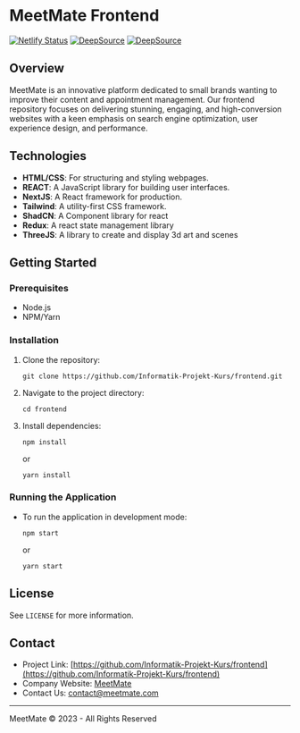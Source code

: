 # MeetMate Frontend

[![Netlify Status](https://api.netlify.com/api/v1/badges/cacc80b9-c575-409d-a6a2-a8422deb2304/deploy-status)](https://app.netlify.com/sites/ipk-frontend/deploys)
[![DeepSource](https://app.deepsource.com/gh/Informatik-Projekt-Kurs/frontend.svg/?label=code+coverage&show_trend=true&token=Ezt4_99HdoFs6gqs6Hhm6G_4)](https://app.deepsource.com/gh/Informatik-Projekt-Kurs/frontend/)
[![DeepSource](https://app.deepsource.com/gh/Informatik-Projekt-Kurs/frontend.svg/?label=active+issues&show_trend=true&token=Ezt4_99HdoFs6gqs6Hhm6G_4)](https://app.deepsource.com/gh/Informatik-Projekt-Kurs/frontend/)
## Overview

MeetMate is an innovative platform dedicated to small brands wanting to improve their content and appointment management. Our frontend repository focuses on delivering stunning, engaging, and high-conversion websites with a keen emphasis on search engine optimization, user experience design, and performance.

## Technologies

- **HTML/CSS**: For structuring and styling webpages.
- **REACT**: A JavaScript library for building user interfaces.
- **NextJS**: A React framework for production.
- **Tailwind**: A utility-first CSS framework.
- **ShadCN**: A Component library for react
- **Redux**: A react state management library
- **ThreeJS**: A library to create and display 3d art and scenes

## Getting Started

### Prerequisites

- Node.js
- NPM/Yarn

### Installation

1. Clone the repository:
   ```
   git clone https://github.com/Informatik-Projekt-Kurs/frontend.git
   ```
2. Navigate to the project directory:
   ```
   cd frontend
   ```
3. Install dependencies:
   ```
   npm install
   ```
   or
   ```
   yarn install
   ```

### Running the Application

- To run the application in development mode:
  ```
  npm start
  ```
  or
  ```
  yarn start
  ```

## License

See `LICENSE` for more information.

## Contact

- Project Link: [https://github.com/Informatik-Projekt-Kurs/frontend](https://github.com/Informatik-Projekt-Kurs/frontend)
- Company Website: [MeetMate](https://www.meetmate.com)
- Contact Us: [contact@meetmate.com](mailto:contact@meetmate.com)

---

MeetMate © 2023 - All Rights Reserved
